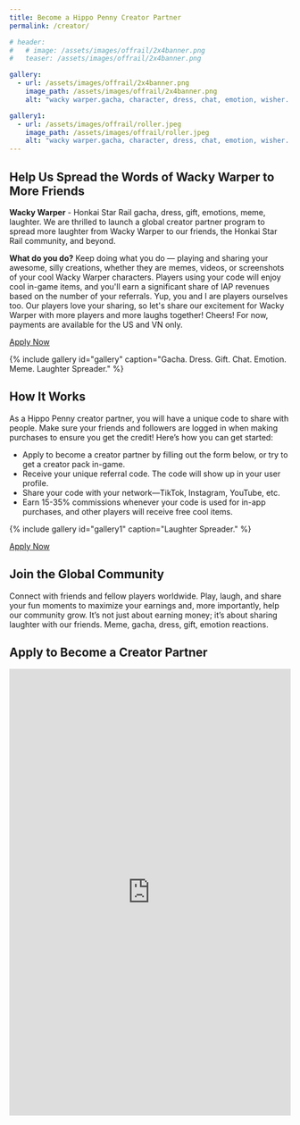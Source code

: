 ```yaml
---
title: Become a Hippo Penny Creator Partner
permalink: /creator/

# header:
#   # image: /assets/images/offrail/2x4banner.png
#   teaser: /assets/images/offrail/2x4banner.png

gallery:
  - url: /assets/images/offrail/2x4banner.png
    image_path: /assets/images/offrail/2x4banner.png
    alt: "wacky warper.gacha, character, dress, chat, emotion, wisher. Top charts in casual game."

gallery1:
  - url: /assets/images/offrail/roller.jpeg
    image_path: /assets/images/offrail/roller.jpeg
    alt: "wacky warper.gacha, character, dress, chat, emotion, wisher. Top charts in casual game."
---
```


## Help Us Spread the Words of Wacky Warper to More Friends

**Wacky Warper** - Honkai Star Rail gacha, dress, gift, emotions, meme, laughter. We are thrilled to launch a global creator partner program to spread more laughter from Wacky Warper to our friends, the Honkai Star Rail community, and beyond. 

**What do you do?** Keep doing what you do — playing and sharing your awesome, silly creations, whether they are memes, videos, or screenshots of your cool Wacky Warper characters. Players using your code will enjoy cool in-game items, and you'll earn a significant share of IAP revenues based on the number of your referrals. Yup, you and I are players ourselves too. Our players love your sharing, so let's share our excitement for Wacky Warper with more players and more laughs together! Cheers! For now, payments are available for the US and VN only.

<section class="creator-partner-hero">
  <div class="container">
    <div class="row">
      <div class="col-lg-6">
        <a href="#apply" class="btn btn--primary">Apply Now</a>
      </div>
    </div>
  </div>
</section>

{% include gallery id="gallery" caption="Gacha. Dress. Gift. Chat. Emotion. Meme. Laughter Spreader." %}

## How It Works
As a Hippo Penny creator partner, you will have a unique code to share with people. Make sure your friends and followers are logged in when making purchases to ensure you get the credit! Here’s how you can get started:
    
- Apply to become a creator partner by filling out the form below, or try to get a creator pack in-game.
- Receive your unique referral code. The code will show up in your user profile.
- Share your code with your network—TikTok, Instagram, YouTube, etc.
- Earn 15-35% commissions whenever your code is used for in-app purchases, and other players will receive free cool items.

{% include gallery id="gallery1" caption="Laughter Spreader." %}

<section class="creator-partner-hero">
  <div class="container">
    <div class="row">
      <div class="col-lg-6">
        <a href="#apply" class="btn btn--primary">Apply Now</a>
      </div>
    </div>
  </div>
</section>

## Join the Global Community
Connect with friends and fellow players worldwide. Play, laugh, and share your fun moments to maximize your earnings and, more importantly, help our community grow. It’s not just about earning money; it’s about sharing laughter with our friends. Meme, gacha, dress, gift, emotion reactions.


<section id="apply" class="creator-partner-apply">
  <div class="container">
    <h2>Apply to Become a Creator Partner</h2>
    <iframe src="https://forms.gle/WQ389Fp2oafWV5RP8" width="100%" height="800px" frameborder="0" marginheight="0" marginwidth="0">Loading…</iframe>
  </div>
</section>
